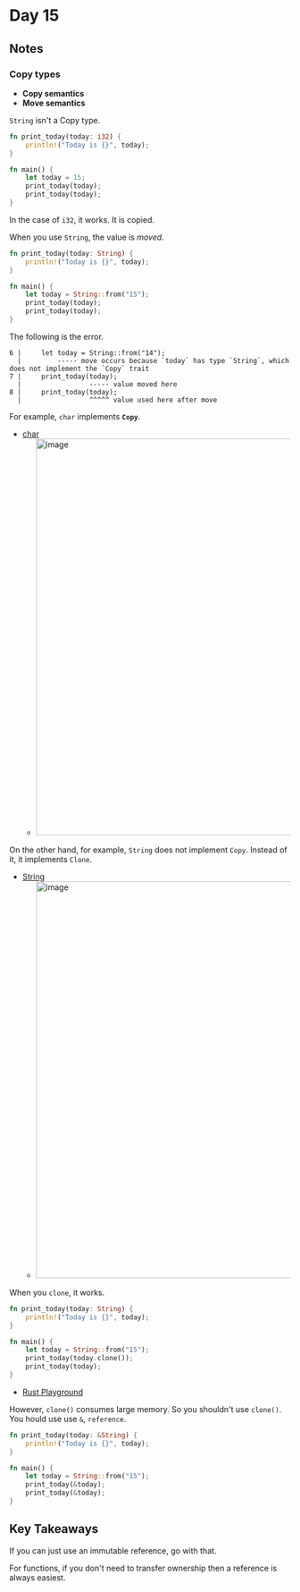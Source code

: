 # Day 15

## Notes

### Copy types

- **Copy semantics**
- **Move semantics**

`String` isn't a Copy type.

```rust
fn print_today(today: i32) {
    println!("Today is {}", today);
}

fn main() {
    let today = 15;
    print_today(today);
    print_today(today);
}
```

In the case of `i32`, it works. It is copied.

When you use `String`, the value is *moved*.

```rust
fn print_today(today: String) {
    println!("Today is {}", today);
}

fn main() {
    let today = String::from("15");
    print_today(today);
    print_today(today);
}
```

The following is the error.

```test
6 |     let today = String::from("14");
  |         ----- move occurs because `today` has type `String`, which does not implement the `Copy` trait
7 |     print_today(today);
  |                 ----- value moved here
8 |     print_today(today);
  |                 ^^^^^ value used here after move
```

For example, `char` implements **`Copy`**.

- [char](https://doc.rust-lang.org/std/primitive.char.html#impl-Clone-for-char)
  - <img width="710" alt="image" src="https://github.com/shinyay/100DaysOfLearnRustInOneMonthOfLunches/assets/3072734/a3358b38-b3bf-4a7e-8290-930fdb96265a">


On the other hand, for example, `String` does not implement `Copy`. Instead of it, it implements `Clone`.

- [String](https://doc.rust-lang.org/std/string/struct.String.html#impl-Clone-for-String)
  - <img width="710" alt="image" src="https://github.com/shinyay/100DaysOfLearnRustInOneMonthOfLunches/assets/3072734/c64933dd-5693-4f30-a782-b68203692026">

When you `clone`, it works.

```rust
fn print_today(today: String) {
    println!("Today is {}", today);
}

fn main() {
    let today = String::from("15");
    print_today(today.clone());
    print_today(today);
}
```

- [Rust Playground](https://play.rust-lang.org/?version=stable&mode=debug&edition=2021&gist=54bbe457670ebbca1e41f53321880ec8)

However, `clone()` consumes large memory. So you shouldn't use `clone()`. You hould use use `&`, `reference`.

```rust
fn print_today(today: &String) {
    println!("Today is {}", today);
}

fn main() {
    let today = String::from("15");
    print_today(&today);
    print_today(&today);
}
```

## Key Takeaways

If you can just use an immutable reference, go with that.

For functions, if you don't need to transfer ownership then a reference is always easiest.
